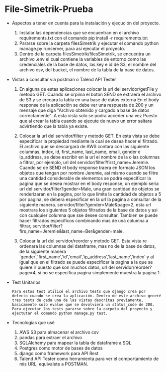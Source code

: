 
# File-Simetrik-Prueba

* Aspectos a tener en cuenta para la instalación y ejecución del proyecto.
     
     1) Instalar las dependencias que se encuentran en el archivo requirements.txt con el comando pip install -r requirements.txt 
     2) Pararse sobre la carpeta filesSimetrik y ejecutar el comando python manage.py runserver, para así ejecutar el proyecto.
     3) Dentro de la carpeta filesSimetrik/filesSimetrik, se encuentra un archivo .env el cual contiene la variables de entorno como las credenciales de la base de datos, las key e id de S3,
        el nombre del archivo csv, del bucket, el nombre de la tabla de la base de datos.
         
     
* Vistas a consultar via postman o Talend API Tester

    1) En alguna de estas aplicaciones colocar la url del servidor/getFile y metodo GET. Cuando se orpima el botón SEND se extraera el archivo de S3 y se crceara la tabla en una base de datos externa
       En el body response de la aplicación se debe ver una respuesta de 200 y un mensaje que diga "Archivo obtenido y cargado a base de datos correctamente". A esta vista solo se podra acceder una vez
        Puesto que al crear la tabla cuando se ejecute de nuevo un error saltara advirtiendo que la tabla ya existe.
        
    2) Colocar la url del servidor/filter y metodo GET. En esta vista se debe especificar la propiedad mediante la cual se desea hacer el filtrado. El archivo que se descargará de AWS contara con
      las siguiente columnas, index, id, first_name, last_name, email, gender e ip_address, se debe escribir en la url el nombre de la o las columnas a filtrar, por ejemplo, url del servidor/filter?first_name=Jeremie.
      Cuando se de SEND el body response traera en formato JSON los objetos que tengan por nombre Jeremie, así mismo cuando se filtre una cantidad considerable de elementos se podrá especificar la pagina que se desea 
      mostrar en el body response, un ejemplo seria url del servidor/filter?gender=Male, una gran cantidad de objetos se renderizaran en la pagina, por lo que limite la cantidad de objetos a 5 por pagina, se debera especificar
      en la url la pagina a consultar de la siguiente manera. servidor/filter?gender=Male&page=2, esta url mostrara los siguientes 5 objetos filtrados de la base de datos y asi con cualquier columna que sse desee consultar.
      Tambien se puede hacer filtrados especificos combinando mas de una columna a filtrar, servidor/filter?firs_name=Jeremie&last_name=Ber&gender=male.
      
     3) Colocar la url del servidor/reorder y metodo GET. Esta vista re ordenara las columnas del dataframe, mas no de la base de datos, de la siguiente manera 'gender','first_name','id','email','ip_address','last_name','index'
        y al igual que en el filtrado se puede especificar la pagina a la que se quiere ir puesto que son muchos datos, url del servidor/reorder?page=4, si no se especifica pagina simplemente muestra la pagina 1.
       
* Test Unitarios
      
      Para estos test utilicé el archivo tests que django crea por defecto cuando se crea la aplicación. Dentro de este archivo generé tres tests de cada una de las vistas descritas previamente,
      basicamente solo evalue que se devolviera un status_code de 200. 
      Para ejecutar los tests pararse sobre la carpeta del proyecto y ejectutar el comando python manage.py test.
      
* Tecnologias que usé

    1) AWS S3 para almacenar el archivo csv
    2) pandas para extraer el archivo
    3) SQLAlchemy para mapear la tabla de dataframe a SQL
    4) Postgres como motor de bases de datos
    5) django como framework para API Rest
    6) Talend API Tester como herramienta para ver el comportamiento de mis URL, equivalete a POSTMAN.

       
